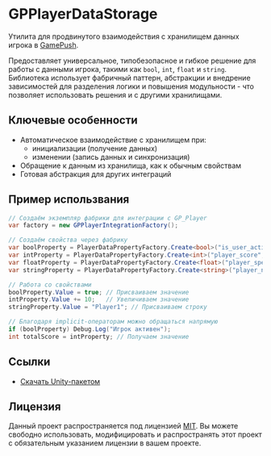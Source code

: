 # GPPlayerDataStorage

Утилита для продвинутого взаимодействия с хранилищем данных игрока в [GamePush](https://gamepush.com/).

Предоставляет универсальное, типобезопасное и гибкое решение для работы с данными игрока, такими как `bool`, `int`, `float` и `string`. 
Библиотека использует фабричный паттерн, абстракции и внедрение зависимостей для разделения логики и повышения модульности - что позволяет использовать решения и с другими хранилищами.

## Ключевые особенности
 - Автоматическое взаимодействие с хранилищем при:
    - инициализации (получение данных)
    - изменении (запись данных и синхронизация)
 - Обращение к данным из хранилища, как к обычным свойствам
 - Готовая абстракция для других интеграций

## Пример использвания

```c#
// Создаём экземпляр фабрики для интеграции с GP_Player
var factory = new GPPlayerIntegrationFactory();

// Создаём свойства через фабрику
var boolProperty = PlayerDataPropertyFactory.Create<bool>("is_user_active", factory);
var intProperty = PlayerDataPropertyFactory.Create<int>("player_score", factory);
var floatProperty = PlayerDataPropertyFactory.Create<float>("player_speed", factory);
var stringProperty = PlayerDataPropertyFactory.Create<string>("player_name", factory);

// Работа со свойствами
boolProperty.Value = true; // Присваиваем значение
intProperty.Value += 10;   // Увеличиваем значение
stringProperty.Value = "Player1"; // Присваиваем строку

// Благодаря implicit-операторам можно обращаться напрямую
if (boolProperty) Debug.Log("Игрок активен");
int totalScore = intProperty; // Получаем значение
```

## Ссылки

 - [Скачать Unity-пакетом](GPPlayerDataStorage/Release/gpplayerdatastorage.unitypackage)

## Лицензия

Данный проект распространяется под лицензией [MIT](LICENSE). Вы можете свободно использовать, модифицировать и распространять этот проект с обязательным указанием лицензии в вашем проекте.
